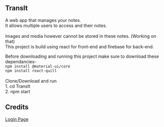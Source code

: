 ## TransIt
A web app that manages your notes.<br>
It allows multiple users to access and their notes.<br>
<br>
Images and media however cannot be stored in these notes. (Working on that)
<br>
This project is build using react for front-end and firebase for back-end.
<br>

Before downloading and running this project make sure to download these dependancies- 
<br/>
    `npm install @material-ui/core`<br>
    `npm install react-quill`
    <br>
    <br>
Clone/Download and run <br>
    1. cd TransIt <br>
    2. npm start<br>


## Credits
[Login Page](https://www.youtube.com/watch?v=cFgoSrOui2M) 
